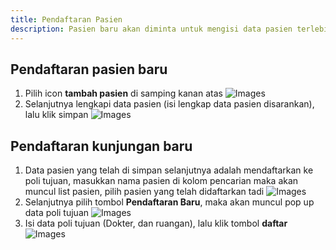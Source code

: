 ```yaml
---
title: Pendaftaran Pasien
description: Pasien baru akan diminta untuk mengisi data pasien terlebih dahulu, dan untuk pasien lama akan di minta untuk membuat pendaftaran kunjungan baru
---
```


## Pendaftaran pasien baru

1. Pilih icon **tambah pasien** di samping kanan atas
   ![Images](/pendaftaran/1.png)
2. Selanjutnya lengkapi data pasien (isi lengkap data pasien disarankan), lalu klik simpan
   ![Images](/pendaftaran/2.png)

## Pendaftaran kunjungan baru

1. Data pasien yang telah di simpan selanjutnya adalah mendaftarkan ke poli tujuan, masukkan nama pasien di kolom pencarian maka akan muncul list pasien, pilih pasien yang telah didaftarkan tadi
   ![Images](/pendaftaran/3.png)
2. Selanjutnya pilih tombol **Pendaftaran Baru**, maka akan muncul pop up data poli tujuan
   ![Images](/pendaftaran/4.png)
3. Isi data poli tujuan (Dokter, dan ruangan), lalu klik tombol **daftar**
   ![Images](/pendaftaran/5.png)
